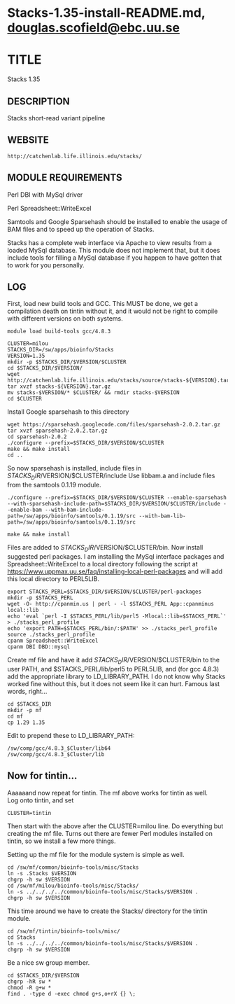 # Stacks-1.35-install-README.md, douglas.scofield@ebc.uu.se

TITLE
=====

Stacks 1.35

DESCRIPTION
-----------

Stacks short-read variant pipeline

WEBSITE
-------

    http://catchenlab.life.illinois.edu/stacks/

MODULE REQUIREMENTS
-------------------

Perl DBI with MySql driver

Perl Spreadsheet::WriteExcel


Samtools and Google Sparsehash should be installed to enable the
usage of BAM files and to speed up the operation of Stacks.

Stacks has a complete web interface via Apache to view results from
a loaded MySql database.  This module does not implement that, but it
does include tools for filling a MySql database if you happen to have
gotten that to work for you personally.

LOG
---

First, load new build tools and GCC.  This MUST be done, we get a
compilation death on tintin without it, and it would not be right to
compile with different versions on both systems.

    module load build-tools gcc/4.8.3

    CLUSTER=milou
    STACKS_DIR=/sw/apps/bioinfo/Stacks
    VERSION=1.35
    mkdir -p $STACKS_DIR/$VERSION/$CLUSTER
    cd $STACKS_DIR/$VERSION/
    wget http://catchenlab.life.illinois.edu/stacks/source/stacks-${VERSION}.tar.gz
    tar xvzf stacks-${VERSION}.tar.gz
    mv stacks-$VERSION/* $CLUSTER/ && rmdir stacks-$VERSION
    cd $CLUSTER

Install Google sparsehash to this directory

    wget https://sparsehash.googlecode.com/files/sparsehash-2.0.2.tar.gz
    tar xvzf sparsehash-2.0.2.tar.gz
    cd sparsehash-2.0.2
    ./configure --prefix=$STACKS_DIR/$VERSION/$CLUSTER
    make && make install
    cd ..

So now sparsehash is installed, include files in $STACKS_DIR/$VERSION/$CLUSTER/include
Use libbam.a and include files from the samtools 0.1.19 module.

    ./configure --prefix=$STACKS_DIR/$VERSION/$CLUSTER --enable-sparsehash --with-sparsehash-include-path=$STACKS_DIR/$VERSION/$CLUSTER/include --enable-bam --with-bam-include-path=/sw/apps/bioinfo/samtools/0.1.19/src --with-bam-lib-path=/sw/apps/bioinfo/samtools/0.1.19/src

    make && make install

Files are added to $STACKS_DIR/$VERSION/$CLUSTER/bin.  Now install suggested
perl packages.  I am installing the MySql interface packages and
Spreadsheet::WriteExcel to a local directory following the script at
https://www.uppmax.uu.se/faq/installing-local-perl-packages and will add this
local directory to PERL5LIB.

    export STACKS_PERL=$STACKS_DIR/$VERSION/$CLUSTER/perl-packages
    mkdir -p $STACKS_PERL
    wget -O- http://cpanmin.us | perl - -l $STACKS_PERL App::cpanminus local::lib
    echo 'eval `perl -I $STACKS_PERL/lib/perl5 -Mlocal::lib=$STACKS_PERL`' > ./stacks_perl_profile 
    echo 'export PATH=$STACKS_PERL/bin/:$PATH' >> ./stacks_perl_profile 
    source ./stacks_perl_profile
    cpanm Spreadsheet::WriteExcel
    cpanm DBI DBD::mysql

Create mf file and have it add $STACKS_DIR/$VERSION/$CLUSTER/bin to the user
PATH, and $STACKS_PERL/lib/perl5 to PERL5LIB, and (for gcc 4.8.3) add the
appropriate library to LD_LIBRARY_PATH.  I do not know why Stacks worked fine
without this, but it does not seem like it can hurt.  Famous last words,
right...

    cd $STACKS_DIR
    mkdir -p mf
    cd mf
    cp 1.29 1.35

Edit to prepend these to LD_LIBRARY_PATH:

    /sw/comp/gcc/4.8.3_$Cluster/lib64
    /sw/comp/gcc/4.8.3_$Cluster/lib



Now for tintin...
-----------------

Aaaaaand now repeat for tintin.  The mf above works for tintin as well.  
Log onto tintin, and set

    CLUSTER=tintin

Then start with the above after the CLUSTER=milou line.  Do everything 
but creating the mf file.  Turns out there are fewer Perl modules installed 
on tintin, so we install a few more things.

Setting up the mf file for the module system is simple as well.

    cd /sw/mf/common/bioinfo-tools/misc/Stacks
    ln -s .Stacks $VERSION
    chgrp -h sw $VERSION
    cd /sw/mf/milou/bioinfo-tools/misc/Stacks/
    ln -s ../../../../common/bioinfo-tools/misc/Stacks/$VERSION .
    chgrp -h sw $VERSION

This time around we have to create the Stacks/ directory for the tintin 
module.

    cd /sw/mf/tintin/bioinfo-tools/misc/
    cd Stacks
    ln -s ../../../../common/bioinfo-tools/misc/Stacks/$VERSION .
    chgrp -h sw $VERSION

Be a nice sw group member.

    cd $STACKS_DIR/$VERSION
    chgrp -hR sw *
    chmod -R g+w *
    find . -type d -exec chmod g+s,o+rX {} \;

